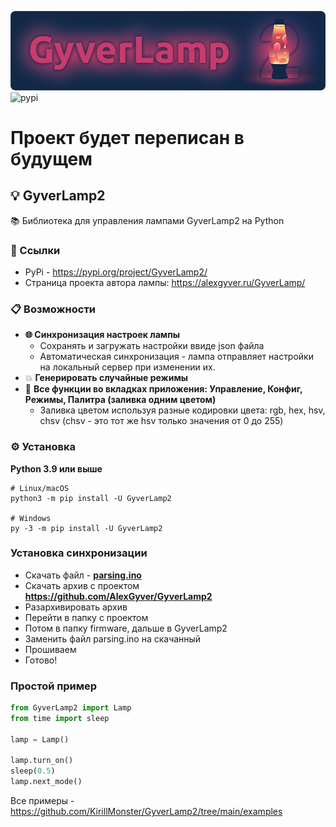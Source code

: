 ![](https://github.com/KirillMonster/GyverLamp2/blob/master/assets/banner.png)
![pypi](https://img.shields.io/pypi/v/gyverlamp2.svg)
# Проект будет переписан в будущем

## 💡 GyverLamp2
📚 Библиотека для управления лампами GyverLamp2 на Python

### 🔗 Ссылки
 - PyPi - https://pypi.org/project/GyverLamp2/
 - Страница проекта автора лампы: https://alexgyver.ru/GyverLamp/

### 📋 Возможности
 - **🌐 Синхронизация настроек лампы**
   - Сохранять и загружать настройки ввиде json файла
   - Автоматическая синхронизация - лампа отправляет настройки на локальный сервер при изменении их.
 - 💥 **Генерировать случайные режимы**
 - 📱 **Все функции во вкладках приложения: Управление, Конфиг, Режимы, Палитра (заливка одним цветом)**
   - Заливка цветом используя разные кодировки цвета: rgb, hex, hsv, chsv (chsv - это тот же hsv только значения от 0 до 255)

### ⚙ Установка
**Python 3.9 или выше**
``` shell
# Linux/macOS
python3 -m pip install -U GyverLamp2

# Windows
py -3 -m pip install -U GyverLamp2
```

<a id="sync-system"></a>
### Установка синхронизации
- Cкачать файл - **[parsing.ino](https://drive.google.com/file/d/1pnKzcrGQT6KlmFDsaizI0PsYUBRaYPh_/view?usp=sharing)**
- Скачать архив с проектом **https://github.com/AlexGyver/GyverLamp2**
- Разархивировать архив
- Перейти в папку c проектом
- Потом в папку firmware, дальше в GyverLamp2
- Заменить файл parsing.ino на скачанный
- Прошиваем
- Готово!

###  Простой пример
```Python
from GyverLamp2 import Lamp
from time import sleep

lamp = Lamp()

lamp.turn_on()
sleep(0.5)
lamp.next_mode()
```

Все примеры - https://github.com/KirillMonster/GyverLamp2/tree/main/examples

